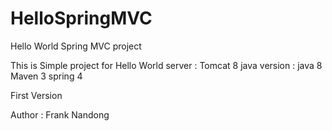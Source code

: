 # HelloSpringMVC
Hello World Spring MVC project

This is Simple project for Hello World
server : Tomcat 8
java version : java 8
Maven 3
spring 4

First Version

Author : Frank Nandong
